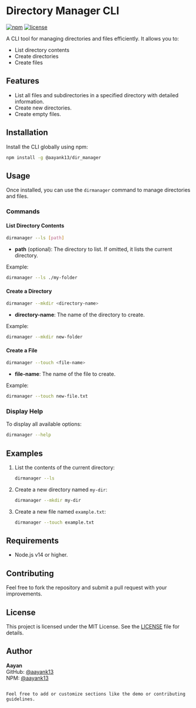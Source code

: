 # Directory Manager CLI

[![npm](https://img.shields.io/npm/v/@aayank13/dir_manager)](https://www.npmjs.com/package/@aayank13/dir_manager)
[![license](https://img.shields.io/npm/l/@aayank13/dir_manager)](https://github.com/aayank13/dir_manager/blob/main/LICENSE)

A CLI tool for managing directories and files efficiently. It allows you to:
- List directory contents
- Create directories
- Create files

## Features

- List all files and subdirectories in a specified directory with detailed information.
- Create new directories.
- Create empty files.

## Installation

Install the CLI globally using npm:

```bash
npm install -g @aayank13/dir_manager
```

## Usage

Once installed, you can use the `dirmanager` command to manage directories and files.

### Commands

#### List Directory Contents
```bash
dirmanager --ls [path]
```
- **path** (optional): The directory to list. If omitted, it lists the current directory.

Example:
```bash
dirmanager --ls ./my-folder
```

#### Create a Directory
```bash
dirmanager --mkdir <directory-name>
```
- **directory-name**: The name of the directory to create.

Example:
```bash
dirmanager --mkdir new-folder
```

#### Create a File
```bash
dirmanager --touch <file-name>
```
- **file-name**: The name of the file to create.

Example:
```bash
dirmanager --touch new-file.txt
```

### Display Help
To display all available options:
```bash
dirmanager --help
```

## Examples

1. List the contents of the current directory:
   ```bash
   dirmanager --ls
   ```

2. Create a new directory named `my-dir`:
   ```bash
   dirmanager --mkdir my-dir
   ```

3. Create a new file named `example.txt`:
   ```bash
   dirmanager --touch example.txt
   ```

## Requirements
- Node.js v14 or higher.

## Contributing

Feel free to fork the repository and submit a pull request with your improvements.

## License

This project is licensed under the MIT License. See the [LICENSE](LICENSE) file for details.

## Author

**Aayan**  
GitHub: [@aayank13](https://github.com/aayank13)  
NPM: [@aayank13](https://www.npmjs.com/~aayank13)
```

Feel free to add or customize sections like the demo or contributing guidelines.
